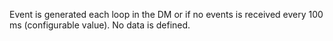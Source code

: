 Event is generated each loop in the DM or if no events is received every 100 ms (configurable value). No data is defined.
